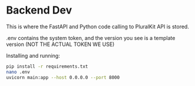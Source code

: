 # Backend Dev

This is where the FastAPI and Python code calling to PluralKit API is stored.

.env contains the system token, and the version you see is a template version (NOT THE ACTUAL TOKEN WE USE)

Installing and running:
```bash
pip install -r requirements.txt
nano .env
uvicorn main:app --host 0.0.0.0 --port 8000
```